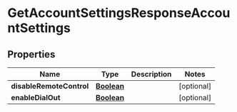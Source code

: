 

# GetAccountSettingsResponseAccountSettings


## Properties

| Name | Type | Description | Notes |
|------------ | ------------- | ------------- | -------------|
|**disableRemoteControl** | [**Boolean**](Boolean.md) |  |  [optional] |
|**enableDialOut** | [**Boolean**](Boolean.md) |  |  [optional] |




